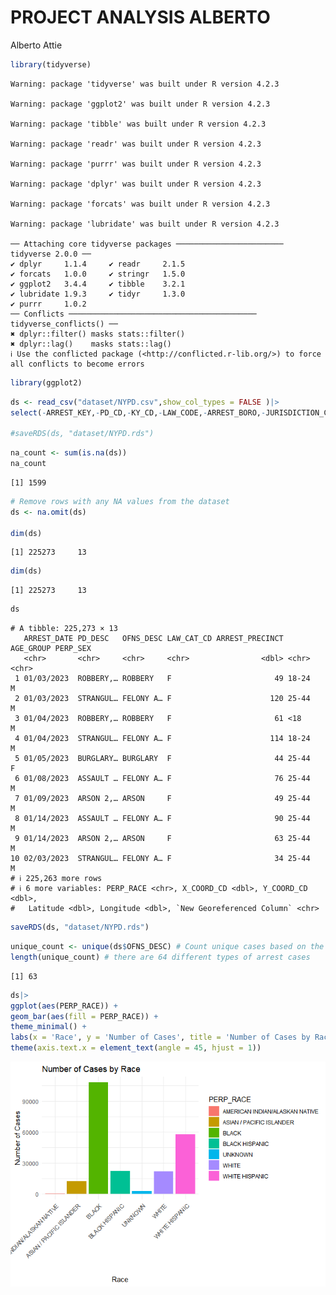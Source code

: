 # PROJECT ANALYSIS ALBERTO
Alberto Attie

``` r
library(tidyverse) 
```

    Warning: package 'tidyverse' was built under R version 4.2.3

    Warning: package 'ggplot2' was built under R version 4.2.3

    Warning: package 'tibble' was built under R version 4.2.3

    Warning: package 'readr' was built under R version 4.2.3

    Warning: package 'purrr' was built under R version 4.2.3

    Warning: package 'dplyr' was built under R version 4.2.3

    Warning: package 'forcats' was built under R version 4.2.3

    Warning: package 'lubridate' was built under R version 4.2.3

    ── Attaching core tidyverse packages ──────────────────────── tidyverse 2.0.0 ──
    ✔ dplyr     1.1.4     ✔ readr     2.1.5
    ✔ forcats   1.0.0     ✔ stringr   1.5.0
    ✔ ggplot2   3.4.4     ✔ tibble    3.2.1
    ✔ lubridate 1.9.3     ✔ tidyr     1.3.0
    ✔ purrr     1.0.2     
    ── Conflicts ────────────────────────────────────────── tidyverse_conflicts() ──
    ✖ dplyr::filter() masks stats::filter()
    ✖ dplyr::lag()    masks stats::lag()
    ℹ Use the conflicted package (<http://conflicted.r-lib.org/>) to force all conflicts to become errors

``` r
library(ggplot2)
```

``` r
ds <- read_csv("dataset/NYPD.csv",show_col_types = FALSE )|>
select(-ARREST_KEY,-PD_CD,-KY_CD,-LAW_CODE,-ARREST_BORO,-JURISDICTION_CODE) 

#saveRDS(ds, "dataset/NYPD.rds")
```

``` r
na_count <- sum(is.na(ds))
na_count
```

    [1] 1599

``` r
# Remove rows with any NA values from the dataset
ds <- na.omit(ds) 

dim(ds)
```

    [1] 225273     13

``` r
dim(ds) 
```

    [1] 225273     13

``` r
ds
```

    # A tibble: 225,273 × 13
       ARREST_DATE PD_DESC   OFNS_DESC LAW_CAT_CD ARREST_PRECINCT AGE_GROUP PERP_SEX
       <chr>       <chr>     <chr>     <chr>                <dbl> <chr>     <chr>   
     1 01/03/2023  ROBBERY,… ROBBERY   F                       49 18-24     M       
     2 01/03/2023  STRANGUL… FELONY A… F                      120 25-44     M       
     3 01/04/2023  ROBBERY,… ROBBERY   F                       61 <18       M       
     4 01/04/2023  STRANGUL… FELONY A… F                      114 18-24     M       
     5 01/05/2023  BURGLARY… BURGLARY  F                       44 25-44     F       
     6 01/08/2023  ASSAULT … FELONY A… F                       76 25-44     M       
     7 01/09/2023  ARSON 2,… ARSON     F                       49 25-44     M       
     8 01/14/2023  ASSAULT … FELONY A… F                       90 25-44     M       
     9 01/14/2023  ARSON 2,… ARSON     F                       63 25-44     M       
    10 02/03/2023  STRANGUL… FELONY A… F                       34 25-44     M       
    # ℹ 225,263 more rows
    # ℹ 6 more variables: PERP_RACE <chr>, X_COORD_CD <dbl>, Y_COORD_CD <dbl>,
    #   Latitude <dbl>, Longitude <dbl>, `New Georeferenced Column` <chr>

``` r
saveRDS(ds, "dataset/NYPD.rds")
```

``` r
unique_count <- unique(ds$OFNS_DESC) # Count unique cases based on the "OFNS_DESC" 
length(unique_count) # there are 64 different types of arrest cases 
```

    [1] 63

``` r
ds|>
ggplot(aes(PERP_RACE)) +
geom_bar(aes(fill = PERP_RACE)) +
theme_minimal() +
labs(x = 'Race', y = 'Number of Cases', title = 'Number of Cases by Race') +
theme(axis.text.x = element_text(angle = 45, hjust = 1))
```

![](alberto_load_and_clean_data_files/figure-commonmark/unnamed-chunk-6-1.png)
